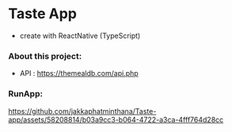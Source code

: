 # Taste App
- create with ReactNative (TypeScript)

### About this project:
- API : https://themealdb.com/api.php

### RunApp:
https://github.com/jakkaphatminthana/Taste-app/assets/58208814/b03a9cc3-b064-4722-a3ca-4fff764d28cc

